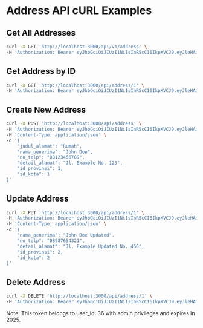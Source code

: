 # Address API cURL Examples

## Get All Addresses

```bash
curl -X GET 'http://localhost:3000/api/v1/address' \
-H 'Authorization: Bearer eyJhbGciOiJIUzI1NiIsInR5cCI6IkpXVCJ9.eyJleHAiOjE3NDQ1MzAzNDAsImlzX2FkbWluIjp0cnVlLCJ1c2VyX2lkIjozNn0.-bEMCd7zed5LRsXWzbntOPWRq8-q6wkWbHSBuZFxZTY'
```

## Get Address by ID

```bash
curl -X GET 'http://localhost:3000/api/address/1' \
-H 'Authorization: Bearer eyJhbGciOiJIUzI1NiIsInR5cCI6IkpXVCJ9.eyJleHAiOjE3NDQ1MzAzNDAsImlzX2FkbWluIjp0cnVlLCJ1c2VyX2lkIjozNn0.-bEMCd7zed5LRsXWzbntOPWRq8-q6wkWbHSBuZFxZTY'
```

## Create New Address

```bash
curl -X POST 'http://localhost:3000/api/address' \
-H 'Authorization: Bearer eyJhbGciOiJIUzI1NiIsInR5cCI6IkpXVCJ9.eyJleHAiOjE3NDQ1MzAzNDAsImlzX2FkbWluIjp0cnVlLCJ1c2VyX2lkIjozNn0.-bEMCd7zed5LRsXWzbntOPWRq8-q6wkWbHSBuZFxZTY' \
-H 'Content-Type: application/json' \
-d '{
    "judul_alamat": "Rumah",
    "nama_penerima": "John Doe",
    "no_telp": "08123456789",
    "detail_alamat": "Jl. Example No. 123",
    "id_provinsi": 1,
    "id_kota": 1
}'
```

## Update Address

```bash
curl -X PUT 'http://localhost:3000/api/address/1' \
-H 'Authorization: Bearer eyJhbGciOiJIUzI1NiIsInR5cCI6IkpXVCJ9.eyJleHAiOjE3NDQ1MzAzNDAsImlzX2FkbWluIjp0cnVlLCJ1c2VyX2lkIjozNn0.-bEMCd7zed5LRsXWzbntOPWRq8-q6wkWbHSBuZFxZTY' \
-H 'Content-Type: application/json' \
-d '{
    "nama_penerima": "John Doe Updated",
    "no_telp": "08987654321",
    "detail_alamat": "Jl. Example Updated No. 456",
    "id_provinsi": 2,
    "id_kota": 2
}'
```

## Delete Address

```bash
curl -X DELETE 'http://localhost:3000/api/address/1' \
-H 'Authorization: Bearer eyJhbGciOiJIUzI1NiIsInR5cCI6IkpXVCJ9.eyJleHAiOjE3NDQ1MzAzNDAsImlzX2FkbWluIjp0cnVlLCJ1c2VyX2lkIjozNn0.-bEMCd7zed5LRsXWzbntOPWRq8-q6wkWbHSBuZFxZTY'
```

Note: This token belongs to user_id: 36 with admin privileges and expires in 2025.
